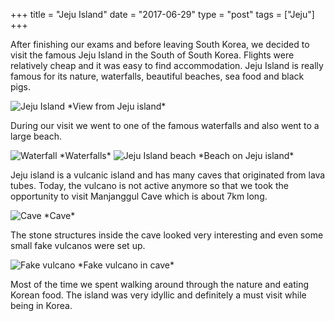 +++
title = "Jeju Island"
date = "2017-06-29"
type = "post"
tags = ["Jeju"]
+++

After finishing our exams and before leaving South Korea, we decided to visit the famous Jeju Island in the South of South Korea. Flights were relatively cheap and it was easy to find accommodation. Jeju Island is really famous for its nature, waterfalls, beautiful beaches, sea food and black pigs.

<img src="https://farm1.staticflickr.com/796/40672325004_1220acfc8a_z.jpg" alt="Jeju Island">
*View from Jeju island*

During our visit we went to one of the famous waterfalls and also went to a large beach.

<img src="https://farm1.staticflickr.com/783/40672334864_276248eb5f_z.jpg" alt="Waterfall">
*Waterfalls*

<img src="https://farm1.staticflickr.com/802/26515500997_3b573773df_z.jpg" alt="Jeju Island beach">
*Beach on Jeju island*

Jeju island is a vulcanic island and has many caves that originated from lava tubes. Today, the vulcano is not active anymore so that we took the opportunity to visit Manjanggul Cave which is about 7km long.

<img src="https://farm1.staticflickr.com/902/26515506887_18e7afdefe_z.jpg" alt="Cave">
*Cave*

The stone structures inside the cave looked very interesting and even some small fake vulcanos were set up.

<img src="https://farm1.staticflickr.com/808/26515505667_a72b03ff2c_z.jpg" alt="Fake vulcano">
*Fake vulcano in cave*

Most of the time we spent walking around through the nature and eating Korean food. The island was very idyllic and definitely a must visit while being in Korea.

